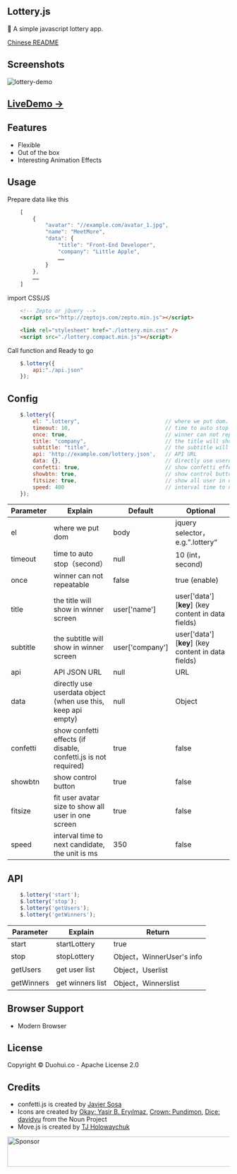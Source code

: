 ## Lottery.js

🎲 A simple javascript lottery app.

[Chinese README](https://github.com/meetmore/lottery.js/blob/master/README.md)  

## Screenshots
![lottery-demo](https://user-images.githubusercontent.com/978810/31418459-b21d6984-adfb-11e7-8fd8-7e9fc089ccfc.gif)

## [LiveDemo ->](https://meetmore.github.io/lottery.js/)
   
## Features
 - Flexible
 - Out of the box
 - Interesting Animation Effects
   
## Usage

 Prepare data like this
 
```js
    [
        {
            "avatar": "//example.com/avatar_1.jpg", 
            "name": "MeetMore",
            "data": {
                "title": "Front-End Developer",
                "company": "Little Apple",
                ……
            }
        },
        ……
    ]
```

 import CSS/JS

```html
    <!-- Zepto or jQuery -->
    <script src="http://zeptojs.com/zepto.min.js"></script>

    <link rel="stylesheet" href="./lottery.min.css" />
    <script src="./lottery.compact.min.js"></script>
```

 Call function and Ready to go


```js
    $.lottery({ 
        api:"./api.json" 
    });
```

## Config


```js
    $.lottery({ 
        el: ".lottery",                           // where we put dom，jquery selector
        timeout: 10,                              // time to auto stop（second）
        once: true,                               // winner can not repeatable
        title: "company",                         // the title will show in winner screen data[key]
        subtitle: "title",                        // the subtitle will show in winner screen data[key]
        api: 'http://example.com/lottery.json',   // API URL
        data: {},                                 // directly use userdata object (when use this, keep api empty)
        confetti: true,                           // show confetti effects
        showbtn: true,                            // show control button
        fitsize: true,                            // show all user in one screen
        speed: 400                                // interval time to next candidate, the unit is ms
    });
```

 Parameter | Explain | Default | Optional
----|------|----|----
el | where we put dom  | body | jquery selector，e.g.”.lottery“
timeout | time to auto stop（second）  | null | 10 (int，second)
once | winner can not repeatable  | false | true (enable)
title | the title will show in winner screen  | user['name'] | user['data'][**key**] (key content in data fields)
subtitle | the subtitle will show in winner screen  | user['company'] | user['data'][**key**] (key content in data fields)
api | API JSON URL  | null | URL
data | directly use userdata object (when use this, keep api empty)  | null | Object
confetti | show confetti effects (if disable, confetti.js is not required)  | true | false
showbtn | show control button  | true | false
fitsize | fit user avatar size to show all user in one screen  | true | false
speed | interval time to next candidate, the unit is ms  | 350 | false

## API


```js
    $.lottery('start'); 
    $.lottery('stop');
    $.lottery('getUsers'); 
    $.lottery('getWinners');
```

 Parameter | Explain | Return
----|------|----
start | startLottery | true
stop | stopLottery | Object，WinnerUser's info
getUsers | get user list | Object，Userlist
getWinners | get winners list | Object，Winnerslist

## Browser Support

- Modern Browser
   
## License

Copyright © Duohui.co - Apache License 2.0

## Credits

- confetti.js is created by [Javier Sosa](http://jsfiddle.net/Javalsu/vxP5q/743/)
- Icons are created by [Okay: Yasir B. Eryılmaz](https://thenounproject.com/term/okay/114615/), [Crown: Pundimon](https://thenounproject.com/term/crown/1028402), [Dice: davidyu](https://thenounproject.com/term/dice-point-4/1250653/) from the Noun Project
- Move.js is created by [TJ Holowaychuk](https://visionmedia.github.io/move.js/)

<a target='_blank' rel='nofollow' href='https://app.codesponsor.io/link/6s5iGzH6BxpKb3dUFe3XDoT2/untsop/power'>
  <img alt='Sponsor' width='888' height='68' src='https://app.codesponsor.io/embed/6s5iGzH6BxpKb3dUFe3XDoT2/untsop/power.svg' />
</a>